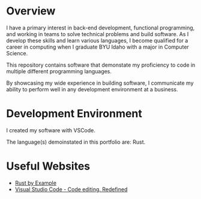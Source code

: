 # Overview

I have a primary interest in back-end development, functional programming, and working in teams to solve technical problems and build software. As I develop these skills and learn various languages, I become qualified for a career in computing when I graduate BYU Idaho with a major in Computer Science.

This repository contains software that demonstate my proficiency to code in multiple different programming languages.

By showcasing my wide experience in building software, I communicate my ability to perform well in any development environment at a business.

<!--- [Software Demo Video](http://youtube.link.goes.here)
-->
# Development Environment

I created my software with VSCode.

The language(s) demoinstated in this portfolio are: Rust.

# Useful Websites


* [Rust by Example](https://doc.rust-lang.org/rust-by-example/index.html)
* [Visual Studio Code - Code editing. Redefined](https://code.visualstudio.com/)
